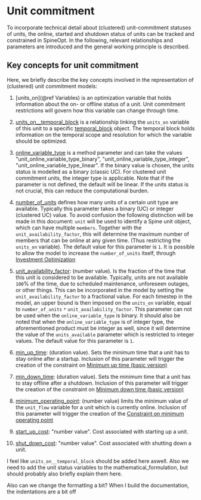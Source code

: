 # Unit commitment

To incorporate technical detail about (clustered) unit-commitment statuses of units, the online, started and shutdown status of units can be tracked and constrained in SpineOpt.
In the following, relevant relationships and parameters are introduced and the general working principle is described.

## Key concepts for unit commitment
Here, we briefly describe the key concepts involved in the representation of (clustered) unit commitment models:

1. [units\_on](@ref Variables) is an optimization variable that holds information about the on- or offline status of a unit. Unit commitment restrictions will govern how this variable can change through time.

2. [units\_on\_\_temporal\_block](@ref) is a relationship linking the `units_on` variable of this unit to a specific [temporal\_block](@ref) object. The temporal block holds information on the temporal scope and resolution for which the variable should be optimized.

3. [online\_variable\_type](@ref) is a method parameter and can take the values "unit\_online\_variable\_type\_binary", "unit\_online\_variable\_type\_integer", "unit\_online\_variable\_type\_linear". If the binary value is chosen, the units status is modelled as a binary (classic UC). For clustered unit commitment units, the integer type is applicable. Note that if the parameter is not defined, the default will be linear. If the units status is not crucial, this can reduce the computational burden.

4. [number\_of\_units](@ref) defines how many units of a certain unit type are available. Typically this parameter takes a binary (UC) or integer (clustered UC) value. To avoid confusion the following distinction will be made in this document:  `unit` will be used to identify a Spine unit object, which can have multiple `members`. Together with the `unit_availability_factor`, this will determine the maximum number of members that can be online at any given time. (Thus restricting the `units_on` variable). The default value for this parameter is ``1``. It is possible to allow the model to increase the `number_of_units` itself, through [Investment Optimization](@ref)

5. [unit\_availability\_factor](@ref): (number value). Is the fraction of the time that this unit is considered to be available. Typically, units are not available ``100``% of the time, due to scheduled maintenance, unforeseen outages, or other things. This can be incorporated in the model by setting the `unit_availability_factor` to a fractional value. For each timestep in the model, an upper bound is then imposed on the `units_on` variable, equal to `number_of_units` ``*`` `unit_availability_factor`. This parameter can not be used when the `online_variable_type` is binary. It should also be noted that when the `online_variable_type` is of integer type, the aforementioned product must be integer as well, since it will determine the value of the `units_available` parameter which is restricted to integer values. The default value for this parameter is ``1``.

6. [min\_up\_time](@ref): (duration value). Sets the minimum time that a unit has to stay online after a startup. Inclusion of this parameter will trigger the creation of the constraint on [Minimum up time (basic version)](@ref)

7. [min\_down\_time](@ref): (duration value). Sets the minimum time that a unit has to stay offline after a shutdown. Inclusion of this parameter will trigger the creation of the constraint on [Minimum down time (basic version)](@ref)

8. [minimum\_operating\_point](@ref): (number value) limits the minimum value of the `unit_flow` variable for a unit which is currently online. Inclusion of this parameter will trigger the creation of the [Constraint on minimum operating point](@ref)

9. [start\_up\_cost](@ref): "number value". Cost associated with starting up a unit.
10. [shut\_down\_cost](@ref): "number value". Cost associated with shutting down a unit.


I feel like `units_on__temporal_block` should be added here aswell.
Also we need to add the unit status variables to the mathematical_formulation, but should probably also briefly explain them here.

Also can we change the formatting a bit? When I build the documentation, the indentations are a bit off
